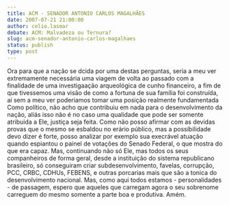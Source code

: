 ```yaml
---
title: ACM - SENADOR ANTONIO CARLOS MAGALHÃES
date: 2007-07-21 21:00:00
author: celio.lasmar
debate: ACM: Malvadeza ou Ternura?
slug: acm-senador-antonio-carlos-magalhaes
status: publish 
type: post
---
```


Ora para que a nação se dcida por uma destas perguntas, seria a meu ver extremamente necessária uma viagem de volta ao passado com a finalidade de uma investigaação arqueológica de cunho financeiro, a fim de que tivessemos uma visão de como a fortuna de sua família foi construída, aí sem a meu ver poderiamos tomar uma posição realmente fundamentada Como político, não acho que contribuiu em nada para o desenvolvimento da nação, aliás isso não é no caso uma qualidade que pode ser somente atribuida a Ele, justiça seja feita. Como não posso afirmar com as devidas provas que o mesmo se esbaldou no erário público, mas a possíbilidade devo dizer é forte, posso analizar por exemplo sua execrável atuação quando espiantou o painel de votações do Senado Federal, o que mostra do que era capaz. Mas, continuando não só Ele, mas todos os seus companheiros de forma geral, desde a instituição do sistema republicano brasileiro, só conseguiram criar subdesenvolvimento, favelas, corrupção, PCC, CRBC, CDHUs, FEBENS, e outras porcarias mais que são a tonica do desenvolvimento nacional. Mas, como aqui todos estamos - personalidades - de passagem, espero que aqueles que carregam agora o seu sobrenome carreguem do mesmo somente a parte boa e produtiva. Amém.
